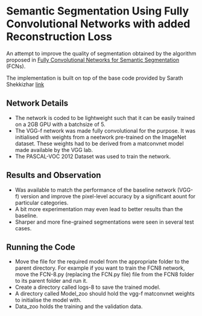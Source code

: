# Semantic Segmentation Using Fully Convolutional Networks with added Reconstruction Loss 
An attempt to improve the quality of segmentation obtained by the algorithm proposed in [Fully Convolutional Networks for Semantic Segmentation](http://arxiv.org/pdf/1605.06211v1.pdf) (FCNs). 

The implementation is built on top of the base code provided by Sarath Shekkizhar [link](https://github.com/shekkizh/FCN.tensorflow/) 

## Network Details
 - The network is coded to be lightweight such that it can be easily trained on a 2GB GPU with a batchsize of 5.
 - The VGG-f network was made fully convolutional for the purpose. It was initialised with weights from a neetwork pre-trained on the ImageNet dataset. These weights had to be derived from a matconvnet model made available by the VGG lab.
 - The PASCAL-VOC 2012 Dataset was used to train the network.  

## Results and Observation
 - Was available to match the performance of the baseline network (VGG-f) version and improve the pixel-level accuracy by a significant aount for particular categories.
 - A bit more experimentation may even lead to better results than the baseline.
 - Sharper and more fine-grained segmentations were seen in several test cases.

## Running the Code
 - Move the file for the required model from the appropriate folder to the parent directory. For example if you want to train the FCN8 network, move the FCN-8.py (replacing the FCN.py file) file from the FCN8 folder to its parent folder and run it.
 - Create a directory called logs-8 to save the trained model.
 - A directory called Model_zoo should hold the vgg-f matconvnet weights to initialise the model with.
 - Data_zoo holds the training and the validation data.

